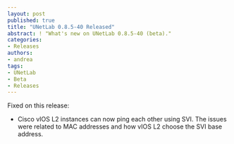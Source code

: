 ```yaml
---
layout: post
published: true
title: "UNetLab 0.8.5-40 Released"
abstract: ! "What's new on UNetLab 0.8.5-40 (beta)."
categories:
- Releases
authors:
- andrea
tags:
- UNetLab
- Beta
- Releases
---
```

Fixed on this release:

* Cisco vIOS L2 instances can now ping each other using SVI. The issues were related to MAC addresses and how vIOS L2 choose the SVI base address.
